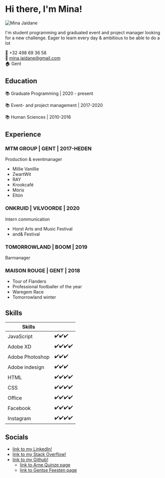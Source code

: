 


# Hi there, I'm Mina!
![Mina Jaidane](https://scontent-bru2-1.xx.fbcdn.net/v/t1.6435-9/129648592_2744385699133248_281388594980082694_n.jpg?_nc_cat=111&ccb=1-3&_nc_sid=174925&_nc_ohc=qoi0cop1vLwAX8Aqnu0&_nc_ht=scontent-bru2-1.xx&oh=8e8ed182389670e90d15491d6327a162&oe=60A11F63)


I'm student programming and graduated event and project manager looking for a new challenge. Eager to learn every day & ambitious to be able to do a lot
 
:calling: +32 498 69 36 58   
:email: mina.jaidane@gmail.com   
:house: Gent 

## Education

:books: Graduate Programming | 2020 - present

:books: Event- and project management | 2017-2020

:books: Human Sciences | 2010-2016


## Experience

### MTM GROUP | GENT | 2017-HEDEN
Production & eventmanager

- Millie Vanillie
- ZwartWit
- RAY
- Krookcafé
- Móris
- Eltón

### ONKRUID | VILVOORDE | 2020
Intern communication

- Horst Arts and Music Festival
- and& Festival

### TOMORROWLAND | BOOM | 2019
Barmanager

### MAISON ROUGE | GENT | 2018

- Tour of Flanders
- Professional footballer of the year
- Waregem Race
- Tomorrowland winter

## Skills

|Skills||
|----|----|
|JavaScript|:heavy_check_mark::heavy_check_mark::heavy_check_mark:  |
|Adobe XD|:heavy_check_mark::heavy_check_mark::heavy_check_mark::heavy_check_mark:  |
|Adobe Photoshop|:heavy_check_mark::heavy_check_mark::heavy_check_mark: |
|Adobe indesign|:heavy_check_mark::heavy_check_mark::heavy_check_mark: |
|HTML|:heavy_check_mark::heavy_check_mark::heavy_check_mark::heavy_check_mark: |
|CSS|:heavy_check_mark::heavy_check_mark::heavy_check_mark::heavy_check_mark: |
|Office|:heavy_check_mark::heavy_check_mark::heavy_check_mark::heavy_check_mark: |
|Facebook|:heavy_check_mark::heavy_check_mark::heavy_check_mark::heavy_check_mark: |
|Instagram|:heavy_check_mark::heavy_check_mark::heavy_check_mark::heavy_check_mark: |


## Socials 
-  [link to my LinkedIn!](https://www.linkedin.com/in/mina-jaidane-52069714a/) 
-  [link to my Stack Overflow!](https://stackoverflow.com/users/15196769/mina-jaidane) 
-  [link to my Github!](https://github.com/pgm-minajaid) 
    - [link to Arne Quinze page](https://pgmgent-2021-atwork1.github.io/atwork-1_project_3-pgm-minajaid/)
    - [link to Gentse Feesten page](https://pgmgent-2021-atwork1.github.io/atwork-1_project_2-pgm-minajaid/)




